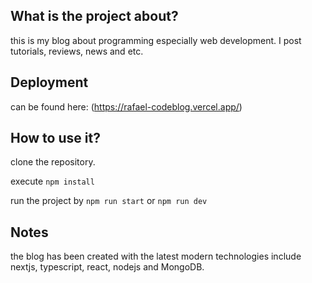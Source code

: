 ## What is the project about?

this is my blog about programming especially web development. 
I post tutorials, reviews, news and etc.



## Deployment

can be found here: (https://rafael-codeblog.vercel.app/)

## How to use it?

clone the repository.

execute `npm install`

run the project by `npm run start` or `npm run dev`

## Notes

the blog has been created with the latest modern technologies include nextjs, typescript, react, nodejs and MongoDB.


